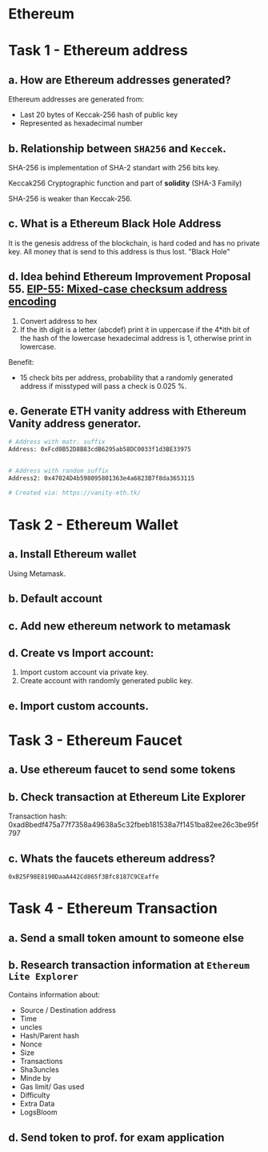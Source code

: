 # Ethereum

# Task 1 - Ethereum address

## a. How are Ethereum addresses generated?

Ethereum addresses are generated from:
- Last 20 bytes of Keccak-256 hash of public key
- Represented as hexadecimal number


## b. Relationship between `SHA256` and `Keccek`.

SHA-256 is implementation of SHA-2 standart with 256 bits key.

Keccak256 Cryptographic function and part of **solidity** (SHA-3 Family)

SHA-256 is weaker than Keccak-256.

## c. What is a **Ethereum Black Hole Address**

It is the genesis address of the blockchain, is hard coded and has no private key. All money that is send to this address is thus lost. "Black Hole"

## d. Idea behind **Ethereum Improvement Proposal 55**. [EIP-55: Mixed-case checksum address encoding](https://eips.ethereum.org/EIPS/eip-55#specification)

1. Convert address to hex
2. If the ith digit is a letter (abcdef) print it in uppercase if the 4*ith bit of the hash of the lowercase hexadecimal address is 1, otherwise print in lowercase.

Benefit:

- 15 check bits per address, probability that a randomly generated address if misstyped will pass a check is 0.025 %. 


## e. Generate **ETH vanity address** with Ethereum Vanity address generator.


```bash
# Address with matr. suffix
Address: 0xFcd0B52D8B83cdB6295ab58DC0033f1d3BE33975


# Address with random suffix
Address2: 0x47024D4b598095801363e4a6823B7f8da3653115

# Created via: https://vanity-eth.tk/
```



# Task 2 - Ethereum Wallet

## a. Install Ethereum wallet

Using Metamask.

## b. Default account


## c. Add new ethereum network to metamask

## d. Create vs Import account:

1. Import custom account via private key.
2. Create account with randomly generated public key.

## e. Import custom accounts.

# Task 3 - Ethereum Faucet

## a. Use ethereum faucet to send some tokens

## b. Check transaction at Ethereum Lite Explorer

Transaction hash: 0xad8bedf475a77f7358a49638a5c32fbeb181538a7f1451ba82ee26c3be95f797

## c. Whats the faucets ethereum address?

`0xB25F98E8190DaaA442Cd865f3Bfc8187C9CEaffe`

# Task 4 - Ethereum Transaction

## a. Send a small token amount to someone else

## b. Research transaction information at `Ethereum Lite Explorer`

Contains information about:

- Source / Destination address
- Time
- uncles
- Hash/Parent hash
- Nonce
- Size
- Transactions
- Sha3uncles
- Minde by
- Gas limit/ Gas used
- Difficulty
- Extra Data
- LogsBloom

## d. Send token to prof. for exam application